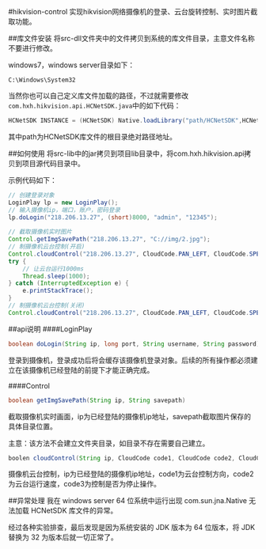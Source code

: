 #hikvision-control
实现hikvision网络摄像机的登录、云台旋转控制、实时图片截取功能。

##库文件安装
将src-dll文件夹中的文件拷贝到系统的库文件目录，主意文件名称不要进行修改。

windows7，windows server目录如下：
```
C:\Windows\System32
```
当然你也可以自己定义库文件加载的路径，不过就需要修改`com.hxh.hikvision.api.HCNetSDK.java`中的如下代码：
```java
HCNetSDK INSTANCE = (HCNetSDK) Native.loadLibrary("path/HCNetSDK",HCNetSDK.class);
```
其中path为HCNetSDK库文件的根目录绝对路径地址。

##如何使用
将src-lib中的jar拷贝到项目lib目录中，将com.hxh.hikvision.api拷贝到项目源代码目录中。

示例代码如下：
```java
// 创建登录对象
LoginPlay lp = new LoginPlay();
// 输入摄像机ip，端口，账户，密码登录
lp.doLogin("218.206.13.27", (short)8000, "admin", "12345");
	
// 截取摄像机实时图片
Control.getImgSavePath("218.206.13.27", "C://img/2.jpg");
// 制摄像机云台控制(开启)
Control.cloudControl("218.206.13.27", CloudCode.PAN_LEFT, CloudCode.SPEED_LV6, CloudCode.START);
try {
	// 让云台运行1000ms
	Thread.sleep(1000);
} catch (InterruptedException e) {
	e.printStackTrace();
}
// 制摄像机云台控制(关闭)
Control.cloudControl("218.206.13.27", CloudCode.PAN_LEFT, CloudCode.SPEED_LV6, CloudCode.END);
```
##api说明
####LoginPlay
```java
boolean doLogin(String ip, long port, String username, String password)
```
登录到摄像机，登录成功后将会缓存该摄像机登录对象。后续的所有操作都必须建立在该摄像机已经登陆的前提下才能正确完成。

####Control
```java
boolean getImgSavePath(String ip, String savepath)
```
截取摄像机实时画面，ip为已经登陆的摄像机ip地址，savepath截取图片保存的具体目录位置。

主意：该方法不会建立文件夹目录，如目录不存在需要自己建立。

```java
boolen cloudControl(String ip, CloudCode code1, CloudCode code2, CloudCode code3,)
```
摄像机云台控制，ip为已经登陆的摄像机ip地址，code1为云台控制方向，code2为云台运行速度，code3为控制是否为停止操作。

##异常处理
我在 windows server 64 位系统中运行出现 com.sun.jna.Native 无法加载 HCNetSDK 库文件的异常。

经过各种实验排查，最后发现是因为系统安装的 JDK 版本为 64 位版本，将 JDK 替换为 32 为版本后就一切正常了。
